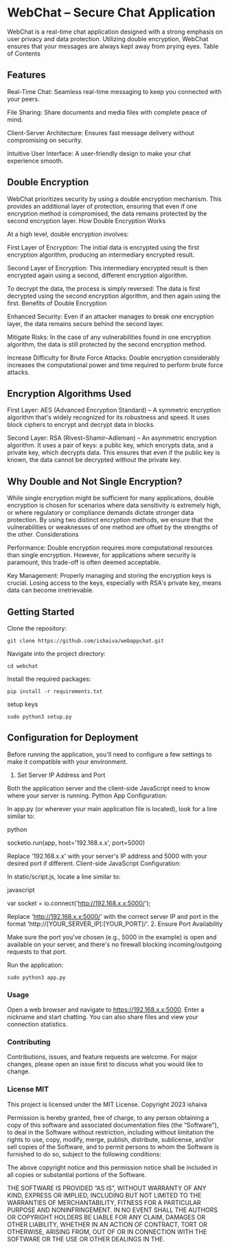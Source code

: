 
# WebChat – Secure Chat Application

WebChat is a real-time chat application designed with a strong emphasis on user privacy and data protection. Utilizing double encryption, WebChat ensures that your messages are always kept away from prying eyes.
Table of Contents

## Features

  Real-Time Chat: Seamless real-time messaging to keep you connected with your peers.
  
  File Sharing: Share documents and media files with complete peace of mind.

  Client-Server Architecture: Ensures fast message delivery without compromising on security.

  Intuitive User Interface: A user-friendly design to make your chat experience smooth.

## Double Encryption

WebChat prioritizes security by using a double encryption mechanism. This provides an additional layer of protection, ensuring that even if one encryption method is compromised, the data remains protected by the second encryption layer.
How Double Encryption Works

At a high level, double encryption involves:

First Layer of Encryption: The initial data is encrypted using the first encryption algorithm, producing an intermediary encrypted result.

Second Layer of Encryption: This intermediary encrypted result is then encrypted again using a second, different encryption algorithm.

To decrypt the data, the process is simply reversed: The data is first decrypted using the second encryption algorithm, and then again using the first.
Benefits of Double Encryption

Enhanced Security: Even if an attacker manages to break one encryption layer, the data remains secure behind the second layer.

Mitigate Risks: In the case of any vulnerabilities found in one encryption algorithm, the data is still protected by the second encryption method.

Increase Difficulty for Brute Force Attacks: Double encryption considerably increases the computational power and time required to perform brute force attacks.

## Encryption Algorithms Used

First Layer: AES (Advanced Encryption Standard) – A symmetric encryption algorithm that's widely recognized for its robustness and speed. It uses block ciphers to encrypt and decrypt data in blocks.

Second Layer: RSA (Rivest–Shamir–Adleman) – An asymmetric encryption algorithm. It uses a pair of keys: a public key, which encrypts data, and a private key, which decrypts data. This ensures that even if the public key is known, the data cannot be decrypted without the private key.

## Why Double and Not Single Encryption?

While single encryption might be sufficient for many applications, double encryption is chosen for scenarios where data sensitivity is extremely high, or where regulatory or compliance demands dictate stronger data protection. By using two distinct encryption methods, we ensure that the vulnerabilities or weaknesses of one method are offset by the strengths of the other.
Considerations

Performance: Double encryption requires more computational resources than single encryption. However, for applications where security is paramount, this trade-off is often deemed acceptable.

Key Management: Properly managing and storing the encryption keys is crucial. Losing access to the keys, especially with RSA's private key, means data can become irretrievable.

## Getting Started

Clone the repository:

    git clone https://github.com/ishaiva/webappchat.git

Navigate into the project directory:

    cd webchat

Install the required packages:

    pip install -r requirements.txt

setup keys

    sudo python3 setup.py

## Configuration for Deployment

Before running the application, you'll need to configure a few settings to make it compatible with your environment.
1. Set Server IP Address and Port

Both the application server and the client-side JavaScript need to know where your server is running.
Python App Configuration:

In app.py (or wherever your main application file is located), look for a line similar to:

python

socketio.run(app, host='192.168.x.x', port=5000)

Replace '192.168.x.x' with your server's IP address and 5000 with your desired port if different.
Client-side JavaScript Configuration:

In static/script.js, locate a line similar to:

javascript

var socket = io.connect('http://192.168.x.x:5000/');

Replace 'http://192.168.x.x:5000/' with the correct server IP and port in the format 'http://[YOUR_SERVER_IP]:[YOUR_PORT]/'.
2. Ensure Port Availability

Make sure the port you've chosen (e.g., 5000 in the example) is open and available on your server, and there's no firewall blocking incoming/outgoing requests to that port.

Run the application:

    sudo python3 app.py

### Usage

Open a web browser and navigate to https://192.168.x.x:5000. 
Enter a nickname and start chatting. You can also share files and view your connection statistics.

### Contributing

Contributions, issues, and feature requests are welcome. For major changes, please open an issue first to discuss what you would like to change.

### License MIT

This project is licensed under the MIT License.
Copyright 2023 ishaiva

Permission is hereby granted, free of charge, to any person obtaining a copy of this software and associated documentation files (the “Software”), to deal in the Software without restriction, including without limitation the rights to use, copy, modify, merge, publish, distribute, sublicense, and/or sell copies of the Software, and to permit persons to whom the Software is furnished to do so, subject to the following conditions:

The above copyright notice and this permission notice shall be included in all copies or substantial portions of the Software.

THE SOFTWARE IS PROVIDED “AS IS”, WITHOUT WARRANTY OF ANY KIND, EXPRESS OR IMPLIED, INCLUDING BUT NOT LIMITED TO THE WARRANTIES OF MERCHANTABILITY, FITNESS FOR A PARTICULAR PURPOSE AND NONINFRINGEMENT. IN NO EVENT SHALL THE AUTHORS OR COPYRIGHT HOLDERS BE LIABLE FOR ANY CLAIM, DAMAGES OR OTHER LIABILITY, WHETHER IN AN ACTION OF CONTRACT, TORT OR OTHERWISE, ARISING FROM, OUT OF OR IN CONNECTION WITH THE SOFTWARE OR THE USE OR OTHER DEALINGS IN THE.


